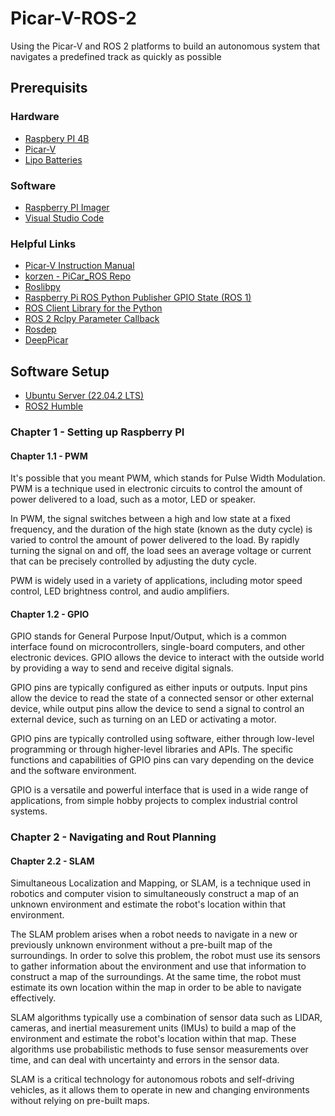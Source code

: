 # Picar-V-ROS-2
Using the Picar-V and ROS 2 platforms to build an autonomous system that navigates a predefined track as quickly as possible

## Prerequisits
### Hardware
 - [Raspbery PI 4B](https://www.amazon.com/dp/B09LYP7QH3?ref_=cm_sw_r_apin_dp_VMXPRDF13GEB3HZ2BBBR)
 - [Picar-V](https://www.amazon.com/dp/B06XWSVLL8?ref_=cm_sw_r_apin_dp_KSH0WGD7QD2PA3DQH86D)
 - [Lipo Batteries](https://www.amazon.com/dp/B06XWSVLL8?ref_=cm_sw_r_apin_dp_KSH0WGD7QD2PA3DQH86D)

### Software
 - [Raspberry PI Imager](https://www.raspberrypi.com/software/)
 - [Visual Studio Code](https://code.visualstudio.com/)

### Helpful Links
 - [Picar-V Instruction Manual](https://docs.sunfounder.com/projects/picar-v/en/latest/)
 - [korzen - PiCar_ROS Repo](https://github.com/korzen/PiCar_ROS)
 - [Roslibpy](https://roslibpy.readthedocs.io/en/latest/)
 - [Raspberry Pi ROS Python Publisher GPIO State (ROS 1)](https://roboticsbackend.com/raspberry-pi-ros-python-publisher-publish-a-gpio-state/)
 - [ROS Client Library for the Python](https://github.com/ros2/rclpy)
 - [ROS 2 Rclpy Parameter Callback](https://roboticsbackend.com/ros2-rclpy-parameter-callback/)
 - [Rosdep](https://docs.ros.org/en/independent/api/rosdep/html/)
 - [DeepPicar](https://github.com/dctian/DeepPiCar)

## Software Setup
 - [Ubuntu Server (22.04.2 LTS)](https://ubuntu.com/download/server)
 - [ROS2 Humble](https://docs.ros.org/en/humble/index.html)

### Chapter 1 - Setting up Raspberry PI

#### Chapter 1.1 - PWM
It's possible that you meant PWM, which stands for Pulse Width Modulation. PWM is a technique used in electronic circuits to control the amount of power delivered to a load, such as a motor, LED or speaker.

In PWM, the signal switches between a high and low state at a fixed frequency, and the duration of the high state (known as the duty cycle) is varied to control the amount of power delivered to the load. By rapidly turning the signal on and off, the load sees an average voltage or current that can be precisely controlled by adjusting the duty cycle.

PWM is widely used in a variety of applications, including motor speed control, LED brightness control, and audio amplifiers.

#### Chapter 1.2 - GPIO
GPIO stands for General Purpose Input/Output, which is a common interface found on microcontrollers, single-board computers, and other electronic devices. GPIO allows the device to interact with the outside world by providing a way to send and receive digital signals.

GPIO pins are typically configured as either inputs or outputs. Input pins allow the device to read the state of a connected sensor or other external device, while output pins allow the device to send a signal to control an external device, such as turning on an LED or activating a motor.

GPIO pins are typically controlled using software, either through low-level programming or through higher-level libraries and APIs. The specific functions and capabilities of GPIO pins can vary depending on the device and the software environment.

GPIO is a versatile and powerful interface that is used in a wide range of applications, from simple hobby projects to complex industrial control systems.

### Chapter 2 - Navigating and Rout Planning

#### Chapter 2.2 - SLAM
Simultaneous Localization and Mapping, or SLAM, is a technique used in robotics and computer vision to simultaneously construct a map of an unknown environment and estimate the robot's location within that environment.

The SLAM problem arises when a robot needs to navigate in a new or previously unknown environment without a pre-built map of the surroundings. In order to solve this problem, the robot must use its sensors to gather information about the environment and use that information to construct a map of the surroundings. At the same time, the robot must estimate its own location within the map in order to be able to navigate effectively.

SLAM algorithms typically use a combination of sensor data such as LIDAR, cameras, and inertial measurement units (IMUs) to build a map of the environment and estimate the robot's location within that map. These algorithms use probabilistic methods to fuse sensor measurements over time, and can deal with uncertainty and errors in the sensor data.

SLAM is a critical technology for autonomous robots and self-driving vehicles, as it allows them to operate in new and changing environments without relying on pre-built maps.


